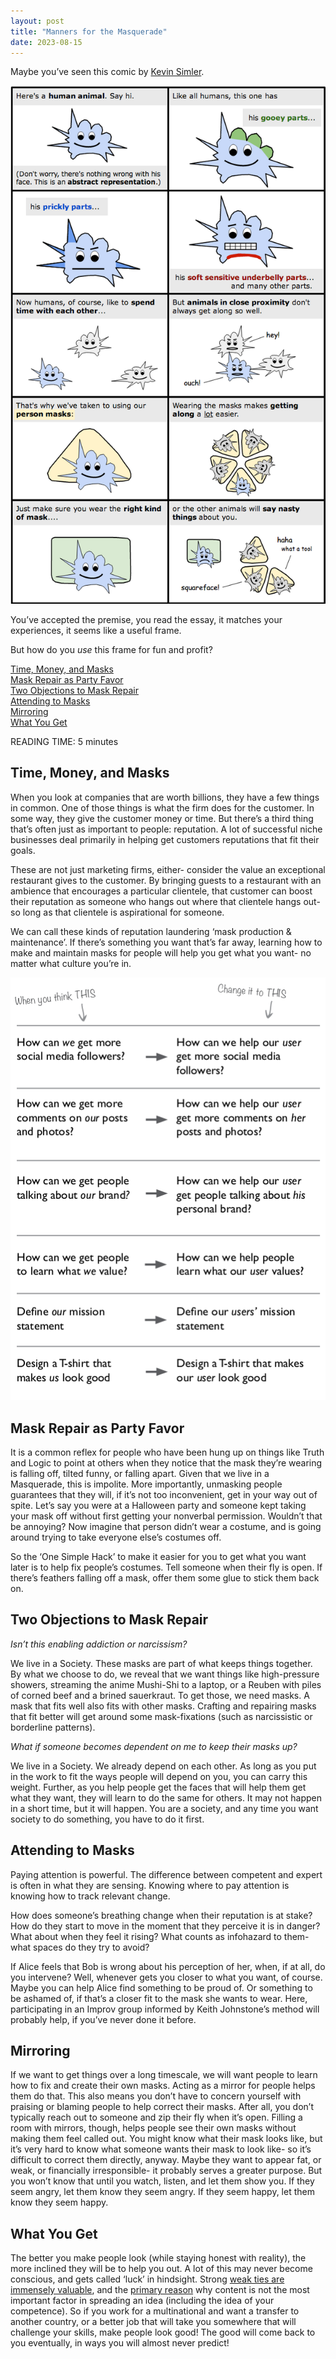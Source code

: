 ```yaml
---
layout: post
title: "Manners for the Masquerade"
date: 2023-08-15
---
```


Maybe you’ve seen this comic by [Kevin Simler](https://meltingasphalt.com/personhood-a-game-for-two-or-more-players/).  

![Kevin Simler's Personhood Comic](https://github.com/ray-dorai/ray-dorai.github.io/blob/master/assets/simler_personhood_comic.png?raw=true)

You’ve accepted the premise, you read the essay, it matches your experiences, it seems like a useful frame.  

But how do you _use_ this frame for fun and profit?  

[Time, Money, and Masks](#time-money-and-masks)  
[Mask Repair as Party Favor](#mask-repair-as-party-favor)  
[Two Objections to Mask Repair](#two-objections-to-mask-repair)  
[Attending to Masks](#attending_to_masks)  
[Mirroring](#mirroring)  
[What You Get](#what-you-get)  

READING TIME: 5 minutes  

## Time, Money, and Masks  

When you look at companies that are worth billions, they have a few things in common. One of those things is what the firm does for the customer. In some way, they give the customer money or time. But there’s a third thing that’s often just as important to people: reputation. A lot of successful niche businesses deal primarily in helping get customers reputations that fit their goals.   

These are not just marketing firms, either- consider the value an exceptional restaurant gives to the customer. By bringing guests to a restaurant with an ambience that encourages a particular clientele, that customer can boost their reputation as someone who hangs out where that clientele hangs out- so long as that clientele is aspirational for someone.  

We can call these kinds of reputation laundering ‘mask production & maintenance’. If there’s something you want that’s far away, learning how to make and maintain masks for people will help you get what you want- no matter what culture you’re in.  

![Kathy Sierra's 'Making Users Awesome'](https://github.com/ray-dorai/ray-dorai.github.io/blob/master/assets/kathy_sierra_badass_users.png?raw=true)

## Mask Repair as Party Favor  

It is a common reflex for people who have been hung up on things like Truth and Logic to point at others when they notice that the mask they’re wearing is falling off, tilted funny, or falling apart. Given that we live in a Masquerade, this is impolite. More importantly, unmasking people guarantees that they will, if it’s not too inconvenient, get in your way out of spite. Let’s say you were at a Halloween party and someone kept taking your mask off without first getting your nonverbal permission. Wouldn’t that be annoying? Now imagine that person didn’t wear a costume, and is going around trying to take everyone else’s costumes off.   

So the ‘One Simple Hack’ to make it easier for you to get what you want later is to help fix people’s costumes. Tell someone when their fly is open. If there’s feathers falling off a mask, offer them some glue to stick them back on.   

## Two Objections to Mask Repair  

*Isn’t this enabling addiction or narcissism?*   

We live in a Society. These masks are part of what keeps things together. By what we choose to do, we reveal that we want things like high-pressure showers, streaming the anime Mushi-Shi to a laptop, or a Reuben with piles of corned beef and a brined sauerkraut. To get those, we need masks. A mask that fits well also fits with other masks. Crafting and repairing masks that fit better will get around some mask-fixations (such as narcissistic or borderline patterns).  

*What if someone becomes dependent on me to keep their masks up?*  

We live in a Society. We already depend on each other. As long as you put in the work to fit the ways people will depend on you, you can carry this weight. Further, as you help people get the faces that will help them get what they want, they will learn to do the same for others. It may not happen in a short time, but it will happen. You are a society, and any time you want society to do something, you have to do it first.  

## Attending to Masks

Paying attention is powerful. The difference between competent and expert is often in what they are sensing. Knowing where to pay attention is knowing how to track relevant change.  

How does someone’s breathing change when their reputation is at stake? How do they start to move in the moment that they perceive it is in danger? What about when they feel it rising? What counts as infohazard to them- what spaces do they try to avoid?  

If Alice feels that Bob is wrong about his perception of her, when, if at all, do you intervene? Well, whenever gets you closer to what you want, of course. Maybe you can help Alice find something to be proud of. Or something to be ashamed of, if that’s a closer fit to the mask she wants to wear. Here, participating in an Improv group informed by Keith Johnstone’s method will probably help, if you’ve never done it before.  

## Mirroring  

If we want to get things over a long timescale, we will want people to learn how to fix and create their own masks. Acting as a mirror for people helps them do that. This also means you don’t have to concern yourself with praising or blaming people to help correct their masks. After all, you don’t typically reach out to someone and zip their fly when it’s open. Filling a room with mirrors, though, helps people see their own masks without making them feel called out. You might know what their mask looks like, but it’s very hard to know what someone wants their mask to look like- so it’s difficult to correct them directly, anyway. Maybe they want to appear fat, or weak, or financially irresponsible- it probably serves a greater purpose. But you won’t know that until you watch, listen, and let them show you. If they seem angry, let them know they seem angry. If they seem happy, let them know they seem happy.  

## What You Get  

The better you make people look (while staying honest with reality), the more inclined they will be to help you out. A lot of this may never become conscious, and gets called ‘luck’ in hindsight. Strong [weak ties are immensely valuable](https://ide.mit.edu/wp-content/uploads/2022/09/abl4476.pdf), and the [primary reason](https://barabasi.com/book/the-formula) why content is not the most important factor in spreading an idea (including the idea of your competence). So if you work for a multinational and want a transfer to another country, or a better job that will take you somewhere that will challenge your skills, make people look good! The good will come back to you eventually, in ways you will almost never predict!  

